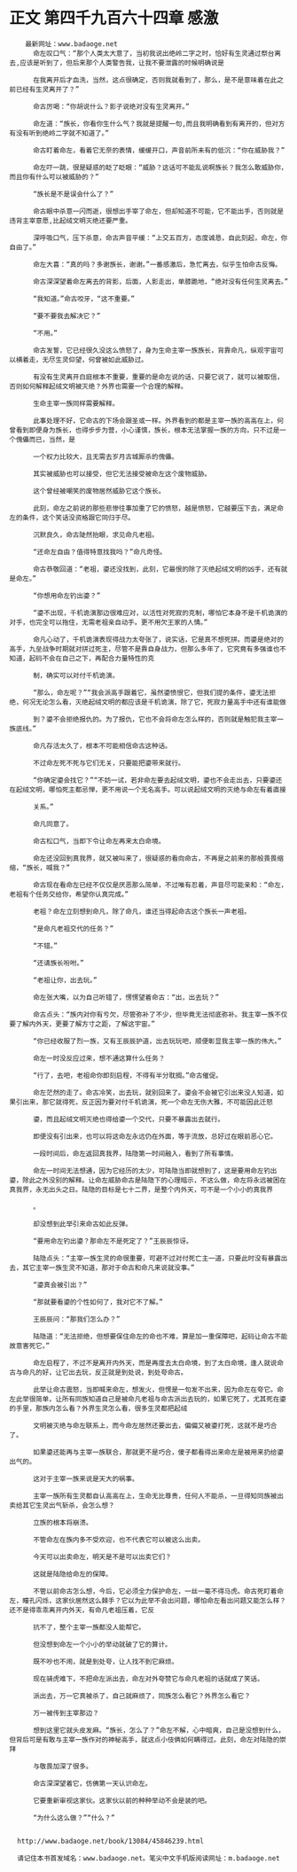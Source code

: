 # 正文 第四千九百六十四章 感激
        最新网址：www.badaoge.net
          命左叹口气：“那个人类太大意了，当初我说出绝岭二字之时，恰好有生灵通过祭台离去,应该是听到了，但后来那个人类警告我，让我不要泄露的时候明确说是
      
          在我离开后才血洗，当然，这点很确定，否则我就看到了，那么，是不是意味着在此之前已经有生灵离开了？”
      
          命古厉喝：“你胡说什么？影子说绝对没有生灵离开。”
      
          命左道：“族长，你看你生什么气？我就是提醒一句,而且我明确看到有离开的，但对方有没有听到绝岭二字就不知道了。”
      
          命古盯着命左，看着它无奈的表情，缓缓开口，声音前所未有的低沉：“你在威胁我？”
      
          命左吓一跳，很是疑惑的眨了眨眼：“威胁？这话可不能乱说啊族长？我怎么敢威胁你，而且你有什么可以被威胁的？”
      
          “族长是不是误会什么了？”
      
          命古眼中杀意一闪而逝，很想出手宰了命左，但却知道不可能，它不能出手，否则就是违背主宰意愿,比起绒文明灭绝还要严重。
      
          深呼吸口气，压下杀意，命古声音平缓：“上交五百方，态度诚恳，自此刻起，命左，你自由了。”
      
          命左大喜：“真的吗？多谢族长，谢谢。”一番感激后，急忙离去，似乎生怕命古反悔。
      
          命古深深望着命左离去的背影，后面，人影走出，单膝跪地，“绝对没有任何生灵离去。”
      
          “我知道。”命古咬牙，“这不重要。”
      
          “要不要我去解决它？”
      
          “不用。”
      
          命古发誓，它已经很久没这么愤怒了，身为生命主宰一族族长，背靠命凡，纵观宇宙可以横着走，无尽生灵仰望，何曾被如此威胁过。
      
          有没有生灵离开白庭根本不重要，重要的是命左说的话，只要它说了，就可以被取信，否则如何解释起绒文明被灭绝？外界也需要一个合理的解释。
      
          生命主宰一族同样需要解释。
      
          此事处理不好，它命古的下场会跟圣或一样。外界看到的都是主宰一族的高高在上，何曾看到即便身为族长，也得步步为营，小心谨慎，族长，根本无法掌握一族的方向，只不过是一个傀儡而已，当然，是
      
          一个权力比较大，且无需去岁月古城厮杀的傀儡。
      
          其实被威胁也可以接受，但它无法接受被命左这个废物威胁。
      
          这个曾经被嘲笑的废物居然威胁它这个族长。
      
          此刻，命左之前说的那些悲惨往事加重了它的愤怒，越是愤怒，它越要压下去，满足命左的条件，这个笑话没资格跟它同归于尽。
      
          沉默良久，命古陡然抬眼，求见命凡老祖。
      
          “还命左自由？值得特意找我吗？”命凡奇怪。
      
          命古恭敬回道：“老祖，鎏还没找到，此刻，它最恨的除了灭绝起绒文明的凶手，还有就是命左。”
      
          “你想用命左钓出鎏？”
      
          “鎏不出现，千机诡演那边很难应对，以活性对死寂的克制，哪怕它本身不是千机诡演的对手，也完全可以拖住，无需老祖亲自动手。更不用欠王家的人情。”
      
          命凡心动了，千机诡演表现得战力太夸张了，说实话，它是真不想死拼。而鎏是绝对的高手，九垒战争时期就对拼过死主，尽管不是靠自身战力，但那么多年了，它究竟有多强谁也不知道，起码不会在自己之下，再配合力量特性的克
      
          制，确实可以对付千机诡演。
      
          “那么，命左呢？”“我会派高手跟着它，虽然鎏愤恨它，但我们提的条件，鎏无法拒绝，何况无论怎么看，灭绝起绒文明的都应该是千机诡演，除了它，死寂力量高手中还有谁能做
      
          到？鎏不会拒绝报仇的。为了报仇，它也不会将命左怎么样的，否则就是触犯我主宰一族底线。”
      
          命凡存活太久了，根本不可能相信命古这种话。
      
          不过命左死不死与它们无关，只要能把鎏带来就行。
      
          “你确定鎏会找它？”“不妨一试，若非命左要去起绒文明，鎏也不会走出去，只要鎏还在起绒文明，哪怕死主都忌惮，更不用说一个无名高手。可以说起绒文明的灭绝与命左有着直接
      
          关系。”
      
          命凡同意了。
      
          命古松口气，当即下令让命左再来太白命境。
      
          命左还没回到真我界，就又被叫来了，很疑惑的看向命古，不再是之前来的那般畏畏缩缩，“族长，喊我？”
      
          命古现在看命左已经不仅仅是厌恶那么简单，不过唯有忍着，声音尽可能亲和：“命左，老祖有个任务交给你，希望你认真完成。”
      
          老祖？命左立刻想到命凡，除了命凡，谁还当得起命古这个族长一声老祖。
      
          “是命凡老祖交代的任务？”
      
          “不错。”
      
          “还请族长吩咐。”
      
          “老祖让你，出去玩。”
      
          命左张大嘴，以为自己听错了，愣愣望着命古：“出，出去玩？”
      
          命古点头：“族内对你有亏欠，尽管弥补了不少，但毕竟无法彻底弥补。我主宰一族不仅要了解内外天，更要了解方寸之距，了解这宇宙。”
      
          “你已经收服了烈一族，又有王辰辰护道，出去玩玩吧，顺便彰显我主宰一族的伟大。”
      
          命左一时没反应过来，想不通这算什么任务？
      
          “行了，去吧，老祖命你即刻启程，不得有半分耽搁。”命古催促。
      
          命左茫然的走了。命古冷笑，出去玩，就别回来了。鎏会不会被它引出来没人知道，如果引出来，那它就得死，反正因为要对付千机诡演，死一个命左无伤大雅，不可能因此迁怒
      
          鎏，而且起绒文明灭绝也得给鎏一个交代，只要不暴露出去就行。
      
          即便没有引出来，也可以将这命左永远仍在外面，等于流放，总好过在眼前恶心它。
      
          一段时间后，命左返回真我界，陆隐第一时间融入，看到了所有事情。
      
          命左一时间无法想通，因为它经历的太少，可陆隐当即就想到了，这是要用命左钓出鎏，除此之外没别的解释。让命左威胁命古是陆隐下的心理暗示，不这么做，命左将永远被困在真我界，永无出头之日。陆隐的目标是七十二界，是整个内外天，可不是一个小小的真我界
      
          。
      
          却没想到此举引来命古如此反弹。
      
          “要用命左钓出鎏？那命左不是死定了？”王辰辰惊讶。
      
          陆隐点头：“主宰一族生灵的命很重要，可避不过对付死亡主一道，只要此时没有暴露出去，其它主宰一族生灵不知道，那对于命古和命凡来说就没事。”
      
          “鎏真会被引出？”
      
          “那就要看鎏的个性如何了，我对它不了解。”
      
          王辰辰问：“那我们怎么办？”
      
          陆隐道：“无法拒绝，但想要保住命左的命也不难，算是加一重保障吧，起码让命古不能故意害死它。”
      
          命左启程了，不过不是离开内外天，而是再度去太白命境，到了太白命境，逢人就说命古与命凡的好，让它出去玩，反正就是到处说，到处夸命古。
      
          此举让命古震怒，当即喊来命左，想发火，但愣是一句发不出来，因为命左在夸它。命左此举很简单，让所有同族知道自己是被命凡老祖与命古派出去玩的，如果它死了，尤其死在鎏的手里，那族内怎么看？外界生灵怎么看，很多生灵都把起绒
      
          文明被灭绝与命左联系上，而今命左居然还要出去，偏偏又被鎏打死，这就不是巧合了。
      
          如果鎏还能再与主宰一族联合，那就更不是巧合，傻子都看得出来命左是被用来扔给鎏出气的。
      
          这对于主宰一族来说是天大的祸事。
      
          主宰一族所有生灵都自认高高在上，生命无比尊贵，任何人不能杀，一旦得知同族被出卖给其它生灵出气斩杀，会怎么想？
      
          立族的根本将崩溃。
      
          不管命左在族内多不受欢迎，也不代表它可以被这么出卖。
      
          今天可以出卖命左，明天是不是可以出卖它们？
      
          这就是陆隐给命左的保障。
      
          不管以前命古怎么想，今后，它必须全力保护命左，一丝一毫不得马虎。命古死盯着命左，瞳孔闪烁，这家伙居然这么棘手？它以为此举不会出问题，哪怕命左看出问题又能怎么样？还不是得乖乖离开内外天，有命凡老祖压着，它反
      
          抗不了，整个主宰一族都没人能帮它。
      
          但没想到命左一个小小的举动就破了它的算计。
      
          既不吵也不闹，就是到处夸，让人找不到它麻烦。
      
          现在骑虎难下，不把命左派出去，命左对外夸赞它与命凡老祖的话就成了笑话。
      
          派出去，万一它真被杀了，自己就麻烦了，同族怎么看它？外界怎么看它？
      
          万一被传到主宰那边？
      
          想到这里它就头皮发麻。“族长，怎么了？”命左不解，心中暗爽，自己是没想到什么，但背后可是有敢与主宰一族作对的神秘高手，就这点小伎俩如何瞒得过。此刻，命左对陆隐的崇拜
      
          与敬畏加深了很多。
      
          命古深深望着它，仿佛第一天认识命左。
      
          它要重新审视这家伙。这家伙以前的种种举动不会是装的吧。
      
          “为什么这么做？”“什么？”
      
      
      http://www.badaoge.net/book/13084/45846239.html
      
      请记住本书首发域名：www.badaoge.net。笔尖中文手机版阅读网址：m.badaoge.net